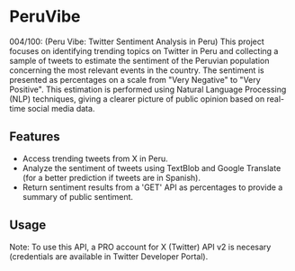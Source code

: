 # PeruVibe
004/100: (Peru Vibe: Twitter Sentiment Analysis in Peru) This project focuses on identifying trending topics on Twitter in Peru and collecting a sample of tweets to estimate the sentiment of the Peruvian population concerning the most relevant events in the country. The sentiment is presented as percentages on a scale from "Very Negative" to "Very Positive". This estimation is performed using Natural Language Processing (NLP) techniques, giving a clearer picture of public opinion based on real-time social media data.

## Features
* Access trending tweets from X in Peru.
* Analyze the sentiment of tweets using TextBlob and Google Translate (for a better prediction if tweets are in Spanish).
* Return sentiment results from a 'GET' API as percentages to provide a summary of public sentiment.

## Usage
Note: To use this API, a PRO account for X (Twitter) API v2 is necesary (credentials are available in Twitter Developer Portal).
